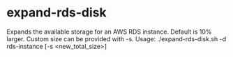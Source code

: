 # expand-rds-disk
Expands the available storage for an AWS RDS instance.  Default is 10% larger.  Custom size can be provided with -s.
Usage: ./expand-rds-disk.sh -d rds-instance [-s <new_total_size>]
